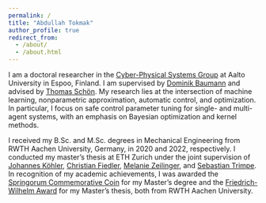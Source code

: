 ```yaml
---
permalink: /
title: "Abdullah Tokmak"
author_profile: true
redirect_from: 
  - /about/
  - /about.html
---
```


I am a doctoral researcher in the [Cyber-Physical Systems Group](https://www.aalto.fi/en/department-of-electrical-engineering-and-automation/cyber-physical-systems) at Aalto University in Espoo, Finland. I am supervised by [Dominik Baumann](https://baumanndominik.github.io/) and advised by [Thomas Schön](https://www.uu.se/en/contact-and-organisation/staff?query=N13-1742).
My research lies at the intersection of machine learning, nonparametric approximation, automatic control, and optimization. In particular, I focus on safe control parameter tuning for single- and multi-agent systems, with an emphasis on Bayesian optimization and kernel methods.

I received my B.Sc. and M.Sc. degrees in Mechanical Engineering from RWTH Aachen University, Germany, in 2020 and 2022, respectively. I conducted my master’s thesis at ETH Zurich under the joint supervision of [Johannes Köhler](https://scholar.google.com/citations?user=Ih4hh-8AAAAJ&hl=en), [Christian Fiedler](https://scholar.google.com/citations?user=93Qt_hgAAAAJ&hl=en), [Melanie Zeilinger](https://idsc.ethz.ch/research-zeilinger/people/person-detail.MTQyNzM3.TGlzdC8xOTI5LDg4NTM5MTE3.html), and [Sebastian Trimpe](https://www.dsme.rwth-aachen.de/cms/dsme/das-institut/team/~jlolt/prof-sebastian-trimpe/?allou=1).
In recognition of my academic achievements, I was awarded the [Springorum Commemorative Coin](https://www.maschinenbau.rwth-aachen.de/cms/maschinenbau/die-fakultaet/profil/preise-und-auszeichnungen/~dywf/springorum-denkmuenze/?Springorum-Denkmuenze=1000&lidx=1) for my Master’s degree and the [Friedrich-Wilhelm Award](https://www.dsme.rwth-aachen.de/cms/dsme/das-institut/aktuelle-meldungen/~bergpy/abdullah-tokmak-receives-friedrich-wilhelm-award/?lidx=1) for my Master’s thesis, both from RWTH Aachen University.



